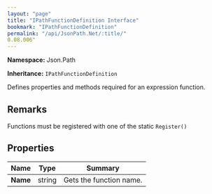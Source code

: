 ```yaml
---
layout: "page"
title: "IPathFunctionDefinition Interface"
bookmark: "IPathFunctionDefinition"
permalink: "/api/JsonPath.Net/:title/"
0.08.006"
---
```

**Namespace:** Json.Path

**Inheritance:**
`IPathFunctionDefinition`

Defines properties and methods required for an expression function.

## Remarks

Functions must be registered with one of the static `Register()`

## Properties

| Name | Type | Summary |
|---|---|---|
| **Name** | string | Gets the function name. |

